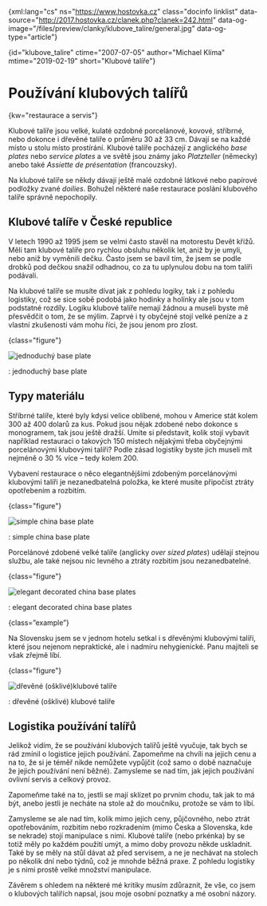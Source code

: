 
{xml:lang="cs" ns="https://www.hostovka.cz" class="docinfo linklist" data-source="http://2017.hostovka.cz/clanek.php?clanek=242.html" data-og-image="/files/preview/clanky/klubove_talire/general.jpg" data-og-type="article"}  

{id="klubove\_talire" ctime="2007-07-05" author="Michael Klíma" mtime="2019-02-19" short="Klubové talíře"}  

# Používání klubových talířů    

{kw="restaurace a servis"}  

Klubové talíře jsou velké, kulaté ozdobné porcelánové, kovové, stříbrné, nebo dokonce i dřevěné talíře o průměru 30 až 33 cm. Dávají se na každé místo u stolu místo prostírání. Klubové talíře pocházejí z anglického _base plates_ nebo _service plates_ a ve světě jsou známy jako _Platzteller_ (německy) anebo také _Assiette de présentation_ (francouzsky).

Na klubové talíře se někdy dávají ještě malé ozdobné látkové nebo papírové podložky zvané _doilies_. Bohužel některé naše restaurace poslání klubového talíře správně nepochopily.  

## Klubové talíře v České republice  

V letech 1990 až 1995 jsem se velmi často stavěl na motorestu Devět křížů. Měli tam klubové talíře pro rychlou obsluhu několik let, aniž by je umyli, nebo aniž by vyměnili dečku. Často jsem se bavil tím, že jsem se podle drobků pod dečkou snažil odhadnou, co za tu uplynulou dobu na tom talíři podávali.

Na klubové talíře se musíte dívat jak z pohledu logiky, tak i z pohledu logistiky, což se sice sobě podobá jako hodinky a holínky ale jsou v tom podstatné rozdíly. Logiku klubové talíře nemají žádnou a museli byste mě přesvědčit o tom, že se mýlím. Zaprvé i ty obyčejné stojí velké peníze a z vlastní zkušenosti vám mohu říci, že jsou jenom pro zlost.  

{class="figure"}  

![jednoduchý base plate][1]

:   jednoduchý base plate  

## Typy materiálu  

Stříbrné talíře, které byly kdysi velice oblíbené, mohou v Americe stát kolem 300 až 400 dolarů za kus. Pokud jsou nějak zdobené nebo dokonce s monogramem, tak jsou ještě dražší. Umíte si představit, kolik stojí vybavit například restauraci o takových 150 místech nějakými třeba obyčejnými porcelánovými klubovými talíři? Podle zásad logistiky byste jich museli mít nejméně o 30 % více – tedy kolem 200. 

Vybavení restaurace o něco elegantnějšími zdobeným porcelánovými klubovými talíři je nezanedbatelná položka, ke které musíte připočíst ztráty opotřebením a rozbitím.  

{class="figure"}  

![simple china base plate][2]

:   simple china base plate  

Porcelánové zdobené velké talíře (anglicky _over sized plates_) udělají stejnou službu, ale také nejsou nic levného a ztráty rozbitím jsou nezanedbatelné.  

{class="figure"}  

![elegant decorated china base plates][4]

:   elegant decorated china base plates  

{class=”example”} 

Na Slovensku jsem se v jednom hotelu setkal i s dřevěnými klubovými talíři, které jsou nejenom nepraktické, ale i nadmíru nehygienické. Panu majiteli se však zřejmě líbí.  

{class="figure"}  

![dřevěné (ošklivé)klubové talíře][5]

:   dřevěné (ošklivé) klubové talíře  

## Logistika používání talířů  

Jelikož vidím, že se používání klubových talířů ještě vyučuje, tak bych se rád zmínil o logistice jejich používání. Zapomeňme na chvíli na jejich cenu a na to, že si je téměř nikde nemůžete vypůjčit (což samo o době naznačuje že jejich používání není běžné). Zamysleme se nad tím, jak jejich používání ovlivní servis a celkový provoz. 

Zapomeňme také na to, jestli se mají sklízet po prvním chodu, tak jak to má být, anebo jestli je necháte na stole až do moučníku, protože se vám to líbí. 

Zamysleme se ale nad tím, kolik mimo jejich ceny, půjčovného, nebo ztrát opotřebováním, rozbitím nebo rozkradením (mimo Česka a Slovenska, kde se nekrade) stojí manipulace s nimi. Klubové talíře (nebo prkénka) by se totiž měly po každém použití umýt, a mimo doby provozu někde uskladnit. Také by se měly na stůl dávat až před servisem, a ne je nechávat na stolech po několik dní nebo týdnů, což je mnohde běžná praxe. Z pohledu logistiky je s nimi prostě velké množství manipulace.

Závěrem s ohledem na některé mé kritiky musím zdůraznit, že vše, co jsem o klubových talířích napsal, jsou moje osobní poznatky a mé osobní názory.  

[1]: http://2017.hostovka.cz/soubor/05-07-07-2.JPG  
[2]: http://2017.hostovka.cz/soubor/05-07-07-3.JPG  
[3]: http://2017.hostovka.cz/soubor/05-07-07-4.JPG  
[4]: http://2017.hostovka.cz/soubor/05-07-07-5.JPG  
[5]: http://2017.hostovka.cz/soubor/05-07-07-6.JPG 
